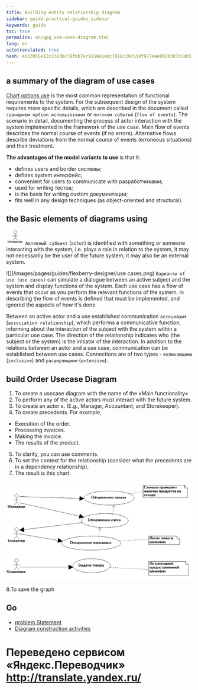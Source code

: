 ```yaml
--- 
title: Building entity relationship diagram 
sidebar: guide-practical-guides_sidebar 
keywords: guide 
toc: true 
permalink: en/gpg_use-case-diagram.html 
lang: en 
autotranslated: true 
hash: 4633955e12c2383bc79fbb7ec9150e1e8c7018c29c558f977a4e90283d7d3eb5 
--- 
```


## a summary of the diagram of use cases 

[Chart options use](fd_use-case-diagram.html) is the most common representation of functional requirements to the system. For the subsequent design of the system requires more specific details, which are described in the document called `сценарием option использования` or `потоком событий` (`flow of events`). The scenario in detail, documenting the process of actor interaction with the system implemented in the framework of the use case. Main flow of events describes the normal course of events (if no errors). Alternative flows describe deviations from the normal course of events (erroneous situations) and their treatment. 

__The advantages of the model variants to use__ is that it: 

* defines users and border системы; 
* defines system интерфейс; 
* convenient for users to communicate with разработчиками; 
* used for writing тестов; 
* is the basis for writing custom документации; 
* fits well in any design techniques (as object-oriented and structural). 

## the Basic elements of diagrams using 

![](/images/pages/guides/flexberry-designer/actor.png) `Активный субъект` (`actor`) is identified with something or someone interacting with the system, i.e. plays a role in relation to the system, it may not necessarily be the user of the future system, it may also be an external system. 

![](/images/pages/guides/flexberry-designer/use cases.png) `Варианты of use (use cases)` can simulate a dialogue between an active subject and the system and display functions of the system. Each use case has a flow of events that occur as you perform the relevant functions of the system. In describing the flow of events is defined that must be implemented, and ignored the aspects of how it's done. 

Between an active actor and a use established communication `ассоциация` (`association relationship`), which performs a communicative function, informing about the interaction of the subject with the system within a particular use case. The direction of the relationship indicates who (the subject or the system) is the initiator of the interaction. 
In addition to the relations between an actor and a use case, communication can be established between use cases. Connections are of two types - `включающими` (`inclusive`) and `расширяющими` (`extensive`). 

## build Order Usecase Diagram 

1. To create a usecase diagram with the name of the «Main functionality» 
2. To perform any of the active actors must interact with the future system. 
3. To create an actor s. (E.g., Manager, Accountant, and Storekeeper). 
4. To create precedents. For example, 
* Execution of the order. 
* Processing invoices. 
* Making the invoice. 
* The results of the product. 
5. To clarify, you can use comments. 
6. To set the context for the relationship (consider what the precedents are in a dependency relationship). 
7. The result is this chart: 

![](/images/pages/guides/flexberry-designer/use-case-diagram.png) 

8.To save the graph 

## Go 

* <i class="fa fa-arrow-left" aria-hidden="true"></i> [problem Statement](gpg_formulation-problem.html) 
* [Diagram construction activities](gpg_activity-diagram.html) <i class="fa fa-arrow-right" aria-hidden="true"></i> 



 # Переведено сервисом «Яндекс.Переводчик» http://translate.yandex.ru/
